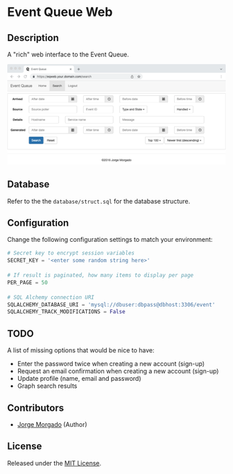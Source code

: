 # Event Queue Web

## Description

A "rich" web interface to the Event Queue.

![Event Queue web interface](docs/eqweb.png)

## Database

Refer to the the `database/struct.sql` for the database structure.

## Configuration

Change the following configuration settings to match your environment:

```python
# Secret key to encrypt session variables
SECRET_KEY = '<enter some random string here>'

# If result is paginated, how many items to display per page
PER_PAGE = 50

# SQL Alchemy connection URI
SQLALCHEMY_DATABASE_URI = 'mysql://dbuser:dbpass@dbhost:3306/event'
SQLALCHEMY_TRACK_MODIFICATIONS = False
```

## TODO

A list of missing options that would be nice to have:

- Enter the password twice when creating a new account (sign-up)
- Request an email confirmation when creating a new account (sign-up)
- Update profile (name, email and password)
- Graph search results

## Contributors

- [Jorge Morgado](https://github.com/jorgemorgado) (Author)

## License

Released under the [MIT License](http://www.opensource.org/licenses/MIT).
